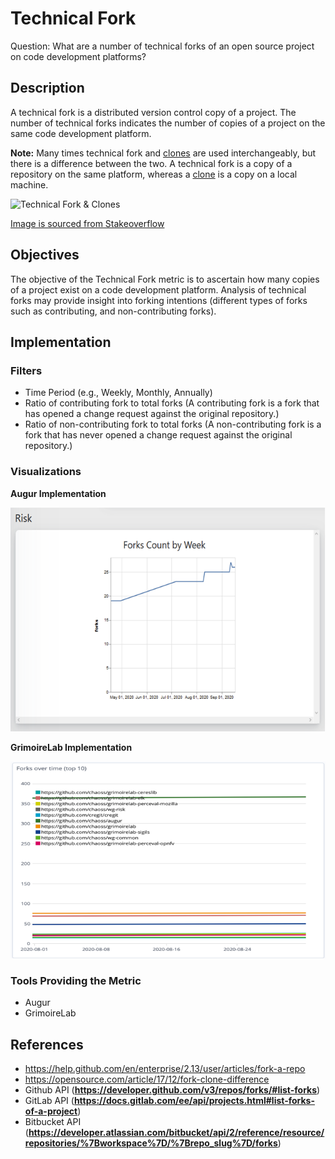 # Technical Fork
Question: What are a number of technical forks of an open source project on code development platforms?

## Description
A technical fork is a distributed version control copy of a project. The number of technical forks indicates the number of copies of a project on the same code development platform.

**Note:**  Many times technical fork and [clones](https://chaoss.community/metric-clones/) are used interchangeably, but there is a difference between the two. A technical fork is a copy of a repository on the same platform, whereas a [clone](https://chaoss.community/metric-clones/) is a copy on a local machine.

![Technical Fork & Clones](https://raw.githubusercontent.com/chaoss/wg-common/main/focus-areas/contributions/images/technical-fork-clones_fork-clones.png)

[Image is sourced from Stakeoverflow](https://stackoverflow.com/questions/9257533/what-is-the-difference-between-origin-and-upstream-on-github/9257901#9257901)

## Objectives
The objective of the Technical Fork metric is to ascertain how many copies of a project exist on a code development platform. Analysis of technical forks may provide insight into forking intentions (different types of forks such as contributing, and non-contributing forks).

## Implementation

### Filters
* Time Period (e.g., Weekly, Monthly, Annually)  
* Ratio of contributing fork to total forks (A contributing fork is a fork that has opened a change request against the original repository.)  
* Ratio of non-contributing fork to total forks (A non-contributing fork is a fork that has never opened a change request against the original repository.)  

### Visualizations
**Augur Implementation**

![Augur Implementation](https://raw.githubusercontent.com/chaoss/wg-common/main/focus-areas/contributions/images/technical-fork_augur-fork.png)

**GrimoireLab Implementation**

![GrimoireLab Implementation](https://raw.githubusercontent.com/chaoss/wg-common/main/focus-areas/contributions/images/technical-fork_grimoirelab-fork.png)

### Tools Providing the Metric  
* Augur  
* GrimoireLab  

## References
* https://help.github.com/en/enterprise/2.13/user/articles/fork-a-repo
* https://opensource.com/article/17/12/fork-clone-difference
* Github API (**https://developer.github.com/v3/repos/forks/#list-forks**)
* GitLab API (**https://docs.gitlab.com/ee/api/projects.html#list-forks-of-a-project**)
* Bitbucket API (**https://developer.atlassian.com/bitbucket/api/2/reference/resource/repositories/%7Bworkspace%7D/%7Brepo_slug%7D/forks**)
